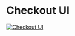 # Checkout UI

[![Checkout UI](https://user-images.githubusercontent.com/102081703/187299411-1132dd9c-02f8-4ca6-b858-84f462c54610.png)](https://dilanluna.github.io/chakra-ui-checkout)
